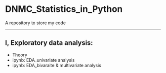 # DNMC_Statistics_in_Python
A repository to store my code

----
## I, Exploratory data analysis:
- Theory
- ipynb: EDA_univariate analysis
- ipynb: EDA_bivaraite & multivariate analysis
